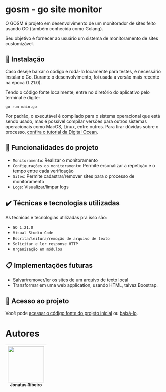 # gosm - go site monitor

O GOSM é projeto em desenvolvimento de um monitorador de sites feito usando GO (também conhecida como Golang).

Seu  objetivo é fornecer ao usuário um sistema de monitoramento de sites customizável.

## 🔧 Instalação

Caso deseje baixar o código e rodá-lo locamente para testes, é necessário instalar o Go. Durante o desenvolvimento, foi usada a versão mais recente na época (1.21.0).

Tendo o código fonte localmente, entre no diretório do aplicativo pelo terminal e digite:
```
go run main.go
```
Por padrão, o executável é compilado para o sistema operacional que está sendo usado, mas é possível compilar versões para outros sistemas operacionais como MacOS, Linux, entre outros. Para tirar dúvidas sobre o processo, [confira o tutorial da Digital Ocean](https://www.digitalocean.com/community/tutorials/building-go-applications-for-different-operating-systems-and-architectures-pt).

## 🔨 Funcionalidades do projeto
 - `Monitoramento`: Realizar o monitoramento
 - `Configurações do monitoramento`: Permite ersonalizar a repetição e o tempo entre cada verificação
 - `Sites`: Permite cadastrar/remover sites para o processo de monitoramento
 - `Logs`: Visualizar/limpar logs

## ✔️ Técnicas e tecnologias utilizadas

As técnicas e tecnologias utilizadas pra isso são:

- `GO 1.21.0`
- `Visual Studio Code`
- `Escrita/leitura/remoção de arquivo de texto`
- `Solicitar e ler response HTTP`
- `Organização em módulos`

## 📋 Implementações futuras

- Salvar/remover/ler os sites de um arquivo de texto local
- Transformar em uma web application, usando HTML, talvez Boostrap.

## 📁 Acesso ao projeto

Você pode [acessar o código fonte do projeto inicial](https://github.com/Kallrish/monitoramento) ou [baixá-lo](https://github.com/Kallrish/monitoramento/archive/refs/heads/main.zip).

# Autores

| [<img loading="lazy" src="https://avatars.githubusercontent.com/u/87496595?s=400&u=16a3d4a78219ed8520bda2a300dfccccfa02853e&v=4" width=115><br><sub>Jonatas Ribeiro</sub>](https://github.com/Kallrish) |
| :---: |